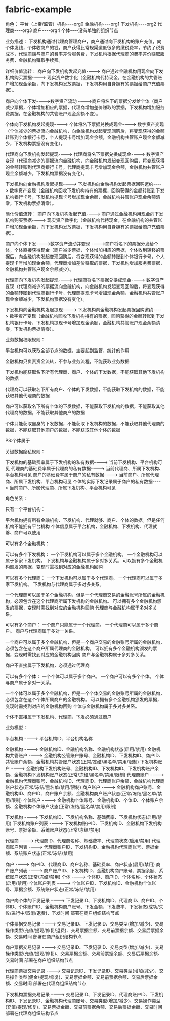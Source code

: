 # fabric-example


角色：
平台（上帝/监管）机构----org0 
金融机构----org1
下发机构----org2
代理商----org3
商户----org4
个体----没有单独的组织节点 

业务描述：
下发机构通过代理商管理商户，商户通过向下发机构的账户充值，向个体发钱，个体收商户的钱，商户获得比常规渠道低很多的缴税费率，节约了税费成本，代理商赚与商户的费率差价服务费，下发机构根据代理商的费率差价赚取服务费，金融机构赚取手续费。

详细价值流转：
商户向下发机构发起充值----> 商户通过金融机构用现金向下发机构购买票据----> 现实资产数字化（金融机构代持现金，在金融机构的共管账户增加现金余额，向下发机构发放票据，下发机构用自身拥有的票据给商户充值票据）。

商户向个体下发---->数字资产流动 ---->商户将名下的票据分发给个体（商户减少票据，个体增加相应的票据，代理商增加差价赚取的票据，下发机构增加服务费票据，在金融机构的共管账户现金余额不变）。

个体向下发机构发起提现----> 个体将名下票据兑换成现金----> 数字资产变现（个体减少的票据流向金融机构，向金融机构发起变现回购后，将变现获得的金额转账到个体银行卡号，个人提现卡号增加现金余额，金融机构共管账户现金余额减少，下发机构票据没有变化）。

代理商向下发机构发起提现----> 代理商将名下票据兑换成现金----> 数字资产变现（代理商减少的票据流向金融机构，向金融机构发起变现回购后，将变现获得的金额转账到代理商银行卡号，代理商提现卡号增加现金余额，金融机构共管账户现金余额减少，下发机构票据没有变化）。

下发机构向金融机构发起提现----> 下发机构向金融机构发起票据回购邀约----> 数字资产变现（金融机构回收下发机构持有的票据，回购获得的金额转账到下发机构银行卡号，下发机构提现卡号增加现金余额，金融机构共管账户现金余额清零，下发机构票据清零）。


简化价值流转：
商户向下发机构发起充值----> 商户通过金融机构用现金向下发机构购买票据----> 现实资产数字化（金融机构代持现金，在金融机构的共管账户增加现金余额，向下发机构发放票据，下发机构用自身拥有的票据给商户充值票据）。

商户向个体下发---->数字资产流动并变现 ---->商户将名下的票据分发给个体，个体直接获得现金（商户减少票据，个体增加相应的票据，个体收到转移的票据后，向金融机构发起变现回购后，将变现获得的金额转账到个体银行卡号，个人提现卡号增加现金余额，代理商增加差价赚取的票据，下发机构增加服务费票据，金融机构共管账户现金余额减少）。

代理商向下发机构发起提现----> 代理商将名下票据兑换成现金----> 数字资产变现（代理商减少的票据流向金融机构，向金融机构发起变现回购后，将变现获得的金额转账到代理商银行卡号，代理商提现卡号增加现金余额，金融机构共管账户现金余额减少，下发机构票据没有变化）。

下发机构向金融机构发起提现----> 下发机构向金融机构发起票据回购邀约----> 数字资产变现（金融机构回收下发机构持有的票据，回购获得的金额转账到下发机构银行卡号，下发机构提现卡号增加现金余额，金融机构共管账户现金余额清零，下发机构票据清零）。




业务数据权限规则：

平台机构可以获取全部节点的数据，主要起到监管、统计的作用

金融机构只负责资金流转，不参与业务流程，不能获取业务数据

下发机构能获取名下所有代理商、商户、个体的下发数据，不能获取其他下发机构的数据

代理商可以获取名下所有商户、个体的下发数据，不能获取下发机构的数据，不能获取其他代理商的数据

商户可以获取名下所有个体的下发数据，不能获取下发机构的数据，不能获取其他代理商的数据，不能获取其他商户的数据

个体只能获取自身的下发数据，不能获取下发机构的数据，不能获取其他代理商的数据，不能获取其他商户的数据，不能获取其他个体的数据


PS:个体属于


关键数据隐私规则：

下发机构的基础费率属于下发机构的私有数据----> 当前下发机构、平台机构可见
代理商的基础费率属于代理商的私有数据----> 当前代理商、所属下发机构、平台机构可见
商户的基础费率属于商户的私有数据----> 当前商户、所属代理商、所属下发机构、平台机构可见
个体的实际下发记录属于商户的私有数据----> 当前商户、所属代理商、所属下发机构、平台机构可见

角色关系：

只有一个平台机构：

平台机构拥有所有金融机构、下发机构、代理就够、商户、个体的数据。但是任何机构不能拥有平台机构
个体信息属于平台机构，金融机构、下发机构、代理就够、商户可以使用

可以有多个金融机构：

可以有多个下发机构：
一个下发机构可以属于多个金融机构。
一个金融机构可以属于多家下发机构。
下发机构与金融机构属于多对多关系。
可以拥有多个金融机构颁发的票据，变现时需找到对应的金融机构回购

可以有多个代理商：
一个下发机构可以属于多个代理商。
一个代理商可以属于多家下发机构。
下发机构与代理商属于多对多关系。

一个代理商可以属于多个金融机构，但是一个代理商交易的金融账号所属的金融机构，必须包含在这个代理商所属下发机构的金融机构。
可以拥有多个金融机构颁发的票据，变现时需找到对应的金融机构回购
代理商与金融机构属于多对多关系。


可以有多个商户：
一个商户只能属于一个代理商。
一个代理商可以属于多个商户。
商户与代理商属于多对一关系。

一个商户可以属于多个金融机构，但是一个商户交易的金融账号所属的金融机构，必须包含在这个商户所属代理商的金融机构。
可以拥有多个金融机构颁发的票据，变现时需找到对应的金融机构回购
商户与金融机构属于多对多关系。

商户不直接属于下发机构，必须通过代理商


可以有多个个体：
一个个体可以属于多个商户。
一个商户可以有多个个体。
个体与商户属于多对一关系。

一个个体可以属于多个金融机构，但是一个个体交易的金融账号所属的金融机构，必须包含在这个个体所属商户的金融机构。
可以拥有多个金融机构颁发的票据，变现时需找到对应的金融机构回购
个体与金融机构属于多对多关系。

个体不直接属于下发机构、代理商，下发必须通过商户


业务模型：

平台机构 ---->  平台机构ID、平台机构名称

金融机构 ---->  金融机构ID、金融机构名称、金融机构状态(启用/禁用)
    金融机构共管账户 ----> 金融机构公管账户账号、金融机构ID、下发机构ID、商户ID、共管账户余额、金融机构共管账户状态(正常/冻结/黑名单/禁用/限制)
    下发机构账户    ----> 金融机构下发机构账号、金融机构ID、下发机构ID、下发机构账户余额、金融机构下发机构账户状态(正常/冻结/黑名单/禁用/限制)
    代理商账户     ---->  金融机构代理商账号、金融机构ID、代理商ID、代理商账户余额、金融机构代理商账户状态(正常/冻结/黑名单/禁用/限制)
    商户账户       ---->  金融机构商户账号、金融机构ID、商户ID、商户账户余额、金融机构商户账户状态(正常/冻结/黑名单/禁用/限制)
    个体账户       ---->  金融机构个体账号、金融机构ID、个体ID、个体账户余额、金融机构个体账户状态(正常/冻结/黑名单/禁用/限制)

下发机构 ---->  下发机构ID、下发机构名称、基础费率、下发机构状态(启用/禁用)
    下发机构账户列表 ---->  下发机构账户ID、下发机构ID、金融机构下发机构账号、票据余额、系统账户状态(正常/冻结/禁用)

代理商   ---->  代理商ID、代理商名称、基础费率、代理商状态(启用/禁用)
    代理商账户列表   ---->  代理商账户ID、下发机构ID、金融机构代理商账号、票据余额、系统账户状态(正常/冻结/禁用)

商户    ---->  商户ID、代理商ID、商户名称、基础费率、商户状态(启用/禁用)
    商户账户列表    ---->  商户账户ID、下发机构ID、金融机构商户账号、票据余额、系统账户状态(正常/冻结/禁用)
个体    ---->  个体ID、商户ID、个体名称、个体状态(启用/禁用)
    个体账户列表    ---->  个体账户ID、下发机构ID、金融机构个体账号、票据余额、系统账户状态(正常/冻结/禁用)
    

商户向个体的下发记录 ----> 下发记录ID、下发机构ID、代理商ID、商户ID、个体ID、个体账户ID、金融机构商户账号、下发金额、下发费率、下发状态(成功/失败/进行中/取消/退费)、下发时间
部署在商户组织结构节点

个体票据交易记录 ---->  交易记录ID、下发记录ID、交易类型(增加/减少)、交易操作类型(充值/提现/修复/退费)、交易票据金额、交易前票据余额、交易后票据余额、交易时间
部署在商户组织结构节点

商户票据交易记录 ---->  交易记录ID、下发记录ID、交易类型(增加/减少)、交易操作类型(充值/提现/修复)、交易票据金额、交易前票据余额、交易后票据余额、交易时间
部署在商户组织结构节点

代理商票据交易记录 ---->  交易记录ID、下发记录ID、交易类型(增加/减少)、交易操作类型(佣金/提现/修复)、交易票据金额、交易前票据余额、交易后票据余额、交易时间
部署在代理商组织结构节点

下发机构票据交易记录 ---->  交易记录ID、下发记录ID、代理商账户ID、下发机构ID、下发记录ID、金融机构代理商账号、交易类型(增加/减少)、交易操作类型(充值/提现/修复)、交易票据金额、交易前票据余额、交易后票据余额、交易时间
部署在代理商组织结构节点
